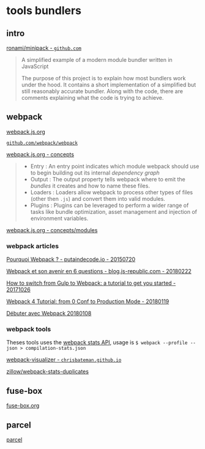 # tools bundlers

## intro

[ronami/minipack - `github.com`](https://github.com/ronami/minipack)

> A simplified example of a modern module bundler written in JavaScript
>
> The purpose of this project is to explain how most bundlers work under the hood. It contains a short implementation of a simplified but still reasonably accurate bundler. Along with the code, there are comments explaining what the code is trying to achieve.

## webpack

[webpack.js.org](https://webpack.js.org/)

[`github.com/webpack/webpack`](https://github.com/webpack/webpack)

[webpack.js.org - concepts](https://webpack.js.org/concepts/)

> - Entry : An entry point indicates which module webpack should use to begin building out its internal *dependency graph*
> - Output : The output property tells webpack where to emit the *bundles* it creates and how to name these files.
> - Loaders : Loaders allow webpack to process other types of files (other then `.js`) and convert them into valid modules.
> - Plugins : Plugins can be leveraged to perform a wider range of tasks like bundle optimization, asset management and injection of environment variables.

[webpack.js.org - concepts/modules](https://webpack.js.org/concepts/modules/)

### webpack articles

[Pourquoi Webpack ? - putaindecode.io - 20150720](http://putaindecode.io/fr/articles/js/webpack/)

[Webpack et son avenir en 6 questions - blog.js-republic.com - 20180222](http://blog.js-republic.com/webpack-et-son-avenir-en-6-questions/)

[How to switch from Gulp to Webpack: a tutorial to get you started - 20171026](https://www.valentinog.com/blog/from-gulp-to-webpack-quickstart/)

[Webpack 4 Tutorial: from 0 Conf to Production Mode - 20180119](https://www.valentinog.com/blog/webpack-4-tutorial/)

[Débuter avec Webpack 20180108](https://www.alsacreations.com/tuto/lire/1754-debuter-avec-webpack.html)

### webpack tools

Theses tools uses the [webpack stats API](https://webpack.js.org/api/stats/), usage is `$ webpack --profile --json > compilation-stats.json`

[webpack-visualizer - `chrisbateman.github.io`](https://chrisbateman.github.io/webpack-visualizer/)

[zillow/webpack-stats-duplicates](https://github.com/zillow/webpack-stats-duplicates)

## fuse-box

[fuse-box.org](https://fuse-box.org/)

## parcel

[parcel](https://parceljs.org/)

